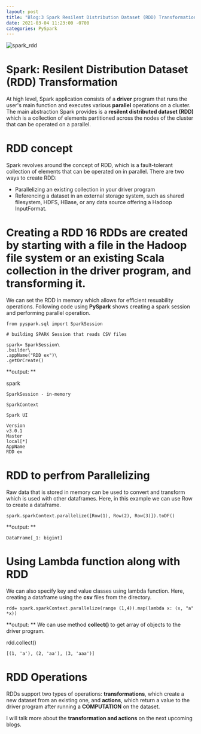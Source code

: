 ```yaml
---
layout: post
title: "Blog:3 Spark Resilent Distribution Dataset (RDD) Transformation"
date: 2021-03-04 11:23:00 -0700
categories: PySpark 
---
```


![spark_rdd](/assets/images/spring_21/blog_3/spark_rdd.png)

# Spark: Resilent Distribution Dataset (RDD) Transformation

At high level, Spark application consists of a **driver** program that runs the user's main function and executes various **parallel** 
operations on a cluster. 
The main abstraction Spark provides is a **resilent distributed dataset (RDD)** which is a collection of elements partitioned across the 
nodes of the cluster that can be operated on a parallel. 

# RDD concept

Spark revolves around the concept of RDD, which is a fault-tolerant collection of elements that can be operated on in parallel. There are
two ways to create RDD:

* Parallelizing an existing collection in your driver program
* Referencing a dataset in an external storage system, such as shared filesystem, HDFS, HBase, or any data source offering a Hadoop InputFormat.
 
# Creating a RDD                                                                                                                                                         16 RDDs are created by starting with a file in the Hadoop file system or an existing Scala collection in the driver program, and transforming it.

We can set the RDD in memory which allows for efficient resuability operations.
Following code using **PySpark** shows creating a spark session and performing parallel operation.

```
from pyspark.sql import SparkSession

# building SPARK Session that reads CSV files

spark= SparkSession\
.builder\
.appName("RDD ex")\
.getOrCreate()
```
**output: **

spark
```
SparkSession - in-memory

SparkContext

Spark UI

Version
v3.0.1
Master
local[*]
AppName
RDD ex
```

# RDD to perfrom Parallelizing

Raw data that is stored in memory can be used to convert and transform which is used with other dataframes.
Here, in this example we can use Row to create a dataframe.

```
spark.sparkContext.parallelize([Row(1), Row(2), Row(3)]).toDF()
```
**output: **

```
DataFrame[_1: bigint]
```

# Using Lambda function along with RDD

We can also specify key and value classes using lambda function. Here, creating a dataframe using the **csv** files from the directory.

```
rdd= spark.sparkContext.parallelize(range (1,4)).map(lambda x: (x, "a" *x))
```

**output: **
We can use method **collect()** to get array of objects to the driver program.

rdd.collect()
```
[(1, 'a'), (2, 'aa'), (3, 'aaa')]
```

# RDD Operations

RDDs support two types of operations: **transformations**, which create a new dataset from an existing one, and **actions**, which return a value to the
driver program after running a **COMPUTATION** on the dataset. 

I will talk more about the **transformation and actions** on the next upcoming blogs.

